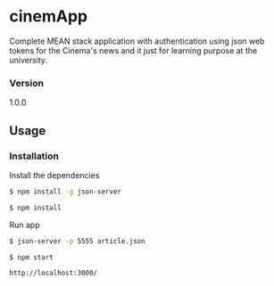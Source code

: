 # cinemApp

Complete MEAN stack application with authentication using json web tokens for the Cinema's news and it just for learning purpose at the university.

### Version
1.0.0

## Usage


### Installation

Install the dependencies

```sh
$ npm install -g json-server
```

```sh
$ npm install
```
Run app

```sh
$ json-server -p 5555 article.json
```

```sh
$ npm start
```

```sh
http://localhost:3000/
```
